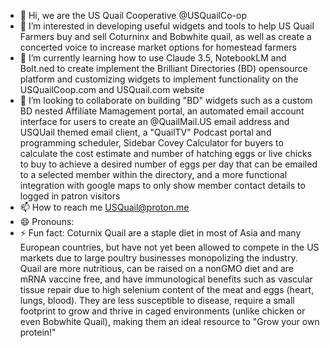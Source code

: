 - 👋 Hi, we are the US Quail Cooperative @USQuailCo-op
- 👀 I’m interested in developing useful widgets and tools to help US Quail Farmers buy and sell Coturninx and Bobwhite quail, as well as create a concerted voice to increase market options for homestead farmers
- 🌱 I’m currently learning how to use Claude 3.5, NotebookLM and Bolt.ned to create implement the Brilliant Directories (BD) opensource platform and customizing widgets to implement functionality on the USQuailCoop.com and USQuail.com website
- 💞️ I’m looking to collaborate on building "BD" widgets such as a custom BD nested Affiliate Mamagement portal, an automated email account interface for users to create an @QuailMail.US email address and USQUail themed email client, a "QuailTV" Podcast portal and programming scheduler, Sidebar Covey Calculator for buyers to calculate the cost estimate and number of hatching eggs or live chicks to buy to achieve a desired number of eggs per day that can be emailed to a selected member within the directory, and a more functional integration with google maps to only show member contact details to logged in patron visitors
- 📫 How to reach me USQuail@proton.me
- 😄 Pronouns: 
- ⚡ Fun fact: Coturnix Quail are a staple diet in most of Asia and many European countries, but have not yet been allowed to compete in the US markets due to large poultry businesses monopolizing the industry.  Quail are more nutritious, can be raised on a nonGMO diet and are mRNA vaccine free, and have immunological benefits such as vascular tissue repair due to high selenium content of the meat and eggs (heart, lungs, blood).  They are less susceptible to disease, require a small footprint to grow and thrive in caged environments (unlike chicken or even Bobwhite Quail), making them an ideal resource to "Grow your own protein!" 

<!---
USQuailCo-op/USQuailCo-op is a ✨ special ✨ repository because its `README.md` (this file) appears on your GitHub profile.
You can click the Preview link to take a look at your changes.
--->
